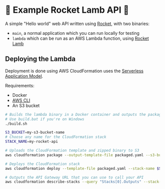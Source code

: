 # 🚀 Example Rocket Lamb API 🐑

A simple "Hello world" web API written using [Rocket](https://rocket.rs/), with two binaries:
- `main`, a normal application which you can run locally for testing
- `lambda` which can be run as an AWS Lambda function, using [Rocket Lamb](https://github.com/GREsau/rocket-lamb)

## Deploying the Lambda
Deployment is done using AWS CloudFormation uses the [Serverless Application Model](https://docs.aws.amazon.com/lambda/latest/dg/serverless_app.html).

Requirements:
- Docker
- [AWS CLI](https://aws.amazon.com/cli/)
- An S3 bucket

```sh
# Builds the lambda binary in a Docker container and outputs the packaged zip file.
# Use build.bat if you're on Windows
./build.sh 

S3_BUCKET=my-s3-bucket-name
# Choose any name for the CloudFormation stack
STACK_NAME=my-rocket-api

# Uploads the CloudFormation template and zipped binary to S3
aws cloudformation package --output-template-file packaged.yaml --s3-bucket $S3_BUCKET

# Deploys the CloudFormation stack
aws cloudformation deploy --template-file packaged.yaml --stack-name $STACK_NAME --capabilities CAPABILITY_IAM

# Outputs the API Gateway URL that you can use to call your API
aws cloudformation describe-stacks --query "Stacks[0].Outputs" --stack-name $STACK_NAME
```
